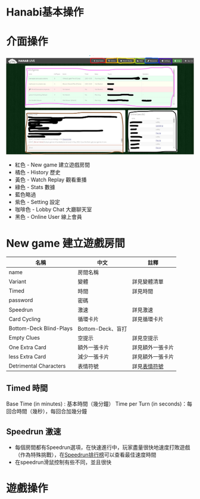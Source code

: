 # Hanabi基本操作

# 介面操作

![image](https://github.com/skyblueexo/gsguide/blob/main/Hanbiphoto/Hanabi%E9%A6%96%E9%A0%81.jpg?raw=true)
* 紅色 - New game 建立遊戲房間
* 橘色 - History 歷史
* 黃色 - Watch Replay 觀看重播
* 綠色 - Stats 數據
* 藍色略過
* 紫色 - Setting 設定
* 咖啡色 - Lobby Chat 大廳聊天室
* 黑色 - Online User 線上會員

# New game 建立遊戲房間
|名稱|中文|註釋|
|---|---|---|
|name|房間名稱|
|Variant|變體|詳見變體清單|
|Timed|時間|詳見時間|
|password|密碼|
|Speedrun|激速|詳見激速|
|Card Cycling|循環卡片|詳見循環卡片|
|Bottom-Deck Blind-Plays|Bottom-Deck、盲打|
|Empty Clues|空提示|詳見空提示|
|One Extra Card|額外一張卡片|詳見額外一張卡片|
|less Extra Card|減少一張卡片|詳見額外一張卡片|
|Detrimental Characters|表情符號|詳見[表情符號](https://github.com/skyblueexo/gsguide/blob/main/Hanabi/%E8%A1%A8%E6%83%85%E7%AC%A6%E8%99%9F%E6%B8%85%E5%96%AE%E8%A1%A8.md#%E8%A1%A8%E6%83%85%E7%AC%A6%E8%99%9F%E8%81%B7%E6%A5%AD%E6%B8%85%E5%96%AE%E8%A1%A8)|

## Timed 時間
Base Time (in minutes) : 基本時間（幾分鐘）
Time per Turn (in seconds)：每回合時間（幾秒），每回合加幾分鐘

## Speedrun 激速
* 每個房間都有Speedrun選項，在快速進行中，玩家盡量很快地速度打敗遊戲（作為特殊挑戰），在[Speedrun排行榜](https://www.speedrun.com/hanabi)可以查看最佳速度時間
* 在speedrun滑鼠控制有些不同，並且很快

# 遊戲操作
